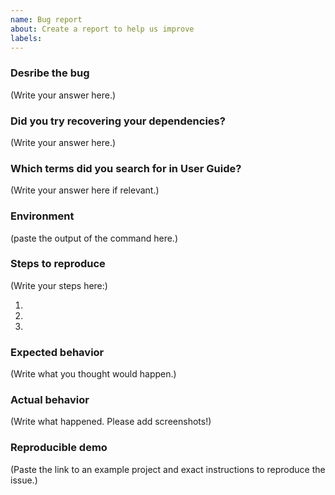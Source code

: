 ```yaml
---
name: Bug report
about: Create a report to help us improve
labels:
---
```


<!--
    Please note that your issue will be fixed much faster if you spend about
    half an hour preparing it, including the exact reproduction steps and a demo.

    If you're in a hurry or don't feel confident, it's fine to report bugs with
    less details, but this makes it less likely they'll get fixed soon.

    In either case, please use this template and fill in as many fields below as you can.

    Note that we don't provide help for webpack questions after ejecting.
    You can find webpack docs at https://webpack.js.org/.
-->

### Desribe the bug

(Write your answer here.)

### Did you try recovering your dependencies?

<!--
  Your module tree might be corrupted, and that might be causing the issues.
  Let's try to recover it. First, delete these files and folders in your project:

    * node_modules
    * package-lock.json
    * yarn.lock

  Then you need to decide which package manager you prefer to use.
  We support both npm (https://npmjs.com) and yarn (http://yarnpkg.com/).
  However, **they can't be used together in one project** so you need to pick one.

  If you decided to use npm, run this in your project directory:

    npm install -g npm@latest
    npm install

  This should fix your project.

  If you decided to use yarn, update it first (https://yarnpkg.com/en/docs/install).
  Then run in your project directory:

    yarn

  This should fix your project.

  Importantly, **if you decided to use yarn, you should never run `npm install` in the project**.
  For example, yarn users should run `yarn add <library>` instead of `npm install <library>`.
  Otherwise your project will break again.

  Have you done all these steps and still see the issue?
  Please paste the output of `npm --version` and/or `yarn --version` to confirm.
-->

(Write your answer here.)


### Which terms did you search for in User Guide?

<!--
  There are a few common documented problems, such as watcher not detecting changes, or build failing.
  They are described in the Troubleshooting section of the User Guide:

  https://facebook.github.io/create-react-app/docs/troubleshooting

  Please scan these few sections for common problems.
  Additionally, you can search the User Guide itself for something you're having issues with:

  https://facebook.github.io/create-react-app/

  If you didn't find the solution, please share which words you searched for.
  This helps us improve documentation for future readers who might encounter the same problem.
-->

(Write your answer here if relevant.)


### Environment

<!--
  To help identify if a problem is specific to a platform, browser, or module version, information about your environment is required.
  This enables the maintainers quickly reproduce the issue and give feedback.

  Run the following command in your React app's folder in terminal.
  Note: The result is copied to your clipboard directly.

  `npx create-react-app --info`

  Paste the output of the command in the section below.
-->

(paste the output of the command here.)


### Steps to reproduce

<!--
  How would you describe your issue to someone who doesn’t know you or your project?
  Try to write a sequence of steps that anybody can repeat to see the issue.
-->

(Write your steps here:)

1. 
2. 
3. 


### Expected behavior

<!--
  How did you expect the tool to behave?
  It’s fine if you’re not sure your understanding is correct.
  Just write down what you thought would happen.
-->

(Write what you thought would happen.)


### Actual behavior

<!--
  Did something go wrong?
  Is something broken, or not behaving as you expected?
  Please attach screenshots if possible! They are extremely helpful for diagnosing issues.
-->

(Write what happened. Please add screenshots!)


### Reproducible demo

<!--
  If you can, please share a project that reproduces the issue.
  This is the single most effective way to get an issue fixed soon.

  There are two ways to do it:

    * Create a new app and try to reproduce the issue in it.
      This is useful if you roughly know where the problem is, or can’t share the real code.

    * Or, copy your app and remove things until you’re left with the minimal reproducible demo.
      This is useful for finding the root cause. You may then optionally create a new project.

  This is a good guide to creating bug demos: https://stackoverflow.com/help/mcve
  Once you’re done, push the project to GitHub and paste the link to it below:
-->

(Paste the link to an example project and exact instructions to reproduce the issue.)


<!--
  What happens if you skip this step?

  We will try to help you, but in many cases it is impossible because crucial
  information is missing. In that case we'll tag an issue as having a low priority,
  and eventually close it if there is no clear direction.

  We still appreciate the report though, as eventually somebody else might
  create a reproducible example for it.

  Thanks for helping us help you!
-->
